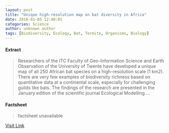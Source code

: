 ```yaml
---
layout: post
title: "Unique high-resolution map on bat diversity in Africa"
date: 2016-01-05 12:40:01
categories: Science
author: unknown author
tags: [Biodiversity, Ecology, Bat, Termite, Organisms, Biology]
---
```



#### Extract
>Researchers of the ITC Faculty of Geo-Information Science and Earth Observation of the University of Twente have developed a unique map of all 250 African bat species on a high-resolution scale (1 km2). There are very few examples of biodiversity richness based on quantitative data at a continental scale, especially for challenging guilds like bats. The findings of the research are presented in the January edition of the scientific journal Ecological Modelling....

#### Factsheet
>factsheet unavailable

[Visit Link](http://phys.org/news/2016-01-unique-high-resolution-diversity-africa.html)


